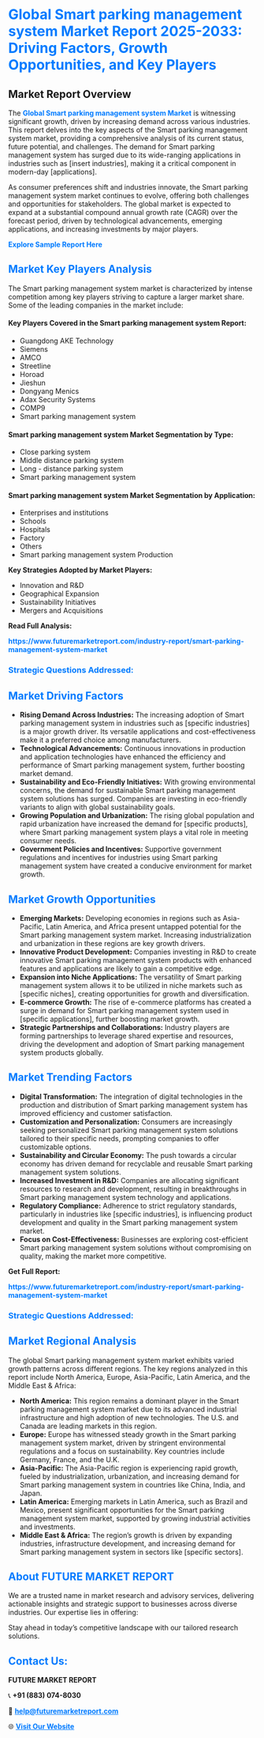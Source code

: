 <h1 style="color: #007BFF;">Global Smart parking management system Market Report 2025-2033: Driving Factors, Growth Opportunities, and Key Players</h1>

<section id="overview">
<h2>Market Report Overview</h2>
<p>The <a href="https://www.futuremarketreport.com/industry-report/smart-parking-management-system-market" style="color: #007BFF; text-decoration: none;"><strong>Global Smart parking management system Market</strong></a> is witnessing significant growth, driven by increasing demand across various industries. This report delves into the key aspects of the Smart parking management system market, providing a comprehensive analysis of its current status, future potential, and challenges. The demand for Smart parking management system has surged due to its wide-ranging applications in industries such as [insert industries], making it a critical component in modern-day [applications].</p>
<p>As consumer preferences shift and industries innovate, the Smart parking management system market continues to evolve, offering both challenges and opportunities for stakeholders. The global market is expected to expand at a substantial compound annual growth rate (CAGR) over the forecast period, driven by technological advancements, emerging applications, and increasing investments by major players.</p>
</section>

<section id="overview">
<p><a href="https://www.futuremarketreport.com/request-sample/reportId=110650" style="color: #007BFF; text-decoration: none;"><strong>Explore Sample Report Here</strong></a></p>
</section>

<section id="key-players">
<h2 style="color: #007BFF;">Market Key Players Analysis</h2>
<p>The Smart parking management system market is characterized by intense competition among key players striving to capture a larger market share. Some of the leading companies in the market include:</p>
<h4>Key Players Covered in the Smart parking management system Report:</h4>
<ul><li>Guangdong AKE Technology</li><li>Siemens</li><li>AMCO</li><li>Streetline</li><li>Horoad</li><li>Jieshun</li><li>Dongyang Menics</li><li>Adax Security Systems</li><li>COMP9</li><li>Smart parking management system</li></ul>
<h4>Smart parking management system Market Segmentation by Type:</h4>
<ul><li>Close parking system</li><li>Middle distance parking system</li><li>Long - distance parking system</li><li>Smart parking management system</li></ul>

<h4>Smart parking management system Market Segmentation by Application:</h4>
<ul><li>Enterprises and institutions</li><li>Schools</li><li>Hospitals</li><li>Factory</li><li>Others</li><li>Smart parking management system Production</li></ul>
<p><strong>Key Strategies Adopted by Market Players:</strong></p>
<ul>
<li>Innovation and R&D</li>
<li>Geographical Expansion</li>
<li>Sustainability Initiatives</li>
<li>Mergers and Acquisitions</li>
</ul>
</section>

<section>
<p><strong>Read Full Analysis: </strong></p><a href="https://www.futuremarketreport.com/industry-report/smart-parking-management-system-market" style="color: #007BFF; text-decoration: none;"><strong>https://www.futuremarketreport.com/industry-report/smart-parking-management-system-market</strong></a>
<h3 style="color: #007BFF;">Strategic Questions Addressed:</h3>
</section>

<section id="driving-factors">
<h2 style="color: #007BFF;">Market Driving Factors</h2>
<ul>
<li><strong>Rising Demand Across Industries:</strong> The increasing adoption of Smart parking management system in industries such as [specific industries] is a major growth driver. Its versatile applications and cost-effectiveness make it a preferred choice among manufacturers.</li>
<li><strong>Technological Advancements:</strong> Continuous innovations in production and application technologies have enhanced the efficiency and performance of Smart parking management system, further boosting market demand.</li>
<li><strong>Sustainability and Eco-Friendly Initiatives:</strong> With growing environmental concerns, the demand for sustainable Smart parking management system solutions has surged. Companies are investing in eco-friendly variants to align with global sustainability goals.</li>
<li><strong>Growing Population and Urbanization:</strong> The rising global population and rapid urbanization have increased the demand for [specific products], where Smart parking management system plays a vital role in meeting consumer needs.</li>
<li><strong>Government Policies and Incentives:</strong> Supportive government regulations and incentives for industries using Smart parking management system have created a conducive environment for market growth.</li>
</ul>
</section>

<section id="growth-opportunities">
<h2 style="color: #007BFF;">Market Growth Opportunities</h2>
<ul>
<li><strong>Emerging Markets:</strong> Developing economies in regions such as Asia-Pacific, Latin America, and Africa present untapped potential for the Smart parking management system market. Increasing industrialization and urbanization in these regions are key growth drivers.</li>
<li><strong>Innovative Product Development:</strong> Companies investing in R&D to create innovative Smart parking management system products with enhanced features and applications are likely to gain a competitive edge.</li>
<li><strong>Expansion into Niche Applications:</strong> The versatility of Smart parking management system allows it to be utilized in niche markets such as [specific niches], creating opportunities for growth and diversification.</li>
<li><strong>E-commerce Growth:</strong> The rise of e-commerce platforms has created a surge in demand for Smart parking management system used in [specific applications], further boosting market growth.</li>
<li><strong>Strategic Partnerships and Collaborations:</strong> Industry players are forming partnerships to leverage shared expertise and resources, driving the development and adoption of Smart parking management system products globally.</li>
</ul>
</section>

<section id="trending-factors">
<h2 style="color: #007BFF;">Market Trending Factors</h2>
<ul>
<li><strong>Digital Transformation:</strong> The integration of digital technologies in the production and distribution of Smart parking management system has improved efficiency and customer satisfaction.</li>
<li><strong>Customization and Personalization:</strong> Consumers are increasingly seeking personalized Smart parking management system solutions tailored to their specific needs, prompting companies to offer customizable options.</li>
<li><strong>Sustainability and Circular Economy:</strong> The push towards a circular economy has driven demand for recyclable and reusable Smart parking management system solutions.</li>
<li><strong>Increased Investment in R&D:</strong> Companies are allocating significant resources to research and development, resulting in breakthroughs in Smart parking management system technology and applications.</li>
<li><strong>Regulatory Compliance:</strong> Adherence to strict regulatory standards, particularly in industries like [specific industries], is influencing product development and quality in the Smart parking management system market.</li>
<li><strong>Focus on Cost-Effectiveness:</strong> Businesses are exploring cost-efficient Smart parking management system solutions without compromising on quality, making the market more competitive.</li>
</ul>
</section>

<section>
<p><strong>Get Full Report: </strong></p><a href="https://www.futuremarketreport.com/industry-report/smart-parking-management-system-market" style="color: #007BFF; text-decoration: none;"><strong>https://www.futuremarketreport.com/industry-report/smart-parking-management-system-market</strong></a>
<h3 style="color: #007BFF;">Strategic Questions Addressed:</h3>
</section>


<section id="regional-analysis">
<h2 style="color: #007BFF;">Market Regional Analysis</h2>
<p>The global Smart parking management system market exhibits varied growth patterns across different regions. The key regions analyzed in this report include North America, Europe, Asia-Pacific, Latin America, and the Middle East & Africa:</p>
<ul>
<li><strong>North America:</strong> This region remains a dominant player in the Smart parking management system market due to its advanced industrial infrastructure and high adoption of new technologies. The U.S. and Canada are leading markets in this region.</li>
<li><strong>Europe:</strong> Europe has witnessed steady growth in the Smart parking management system market, driven by stringent environmental regulations and a focus on sustainability. Key countries include Germany, France, and the U.K.</li>
<li><strong>Asia-Pacific:</strong> The Asia-Pacific region is experiencing rapid growth, fueled by industrialization, urbanization, and increasing demand for Smart parking management system in countries like China, India, and Japan.</li>
<li><strong>Latin America:</strong> Emerging markets in Latin America, such as Brazil and Mexico, present significant opportunities for the Smart parking management system market, supported by growing industrial activities and investments.</li>
<li><strong>Middle East & Africa:</strong> The region’s growth is driven by expanding industries, infrastructure development, and increasing demand for Smart parking management system in sectors like [specific sectors].</li>
</ul>
</section>

<footer>
<h2 style="color: #007BFF;">About FUTURE MARKET REPORT</h2>
<p>We are a trusted name in market research and advisory services, delivering actionable insights and strategic support to businesses across diverse industries. Our expertise lies in offering:</p>

<p>Stay ahead in today’s competitive landscape with our tailored research solutions.</p>

<h2 style="color: #007BFF;">Contact Us:</h2>
<p><strong>FUTURE MARKET REPORT</strong></p>
<p>📞 <strong>+91 (883) 074-8030</strong></p>
<p>📧 <strong><a href="mailto:help@futuremarketreport.com" style="color: #007BFF;">help@futuremarketreport.com</a></strong></p>
<p>🌐 <strong><a href="https://www.futuremarketreport.com/" style="color: #007BFF;">Visit Our Website</a></strong></p>
</footer>